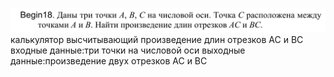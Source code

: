 ![alt text](image.png)
калькулятор высчитывающий произведение длин отрезков АС и ВС
входные данные:три точки на числовой оси
выходные данные:произведение двух отрезков АС и ВС